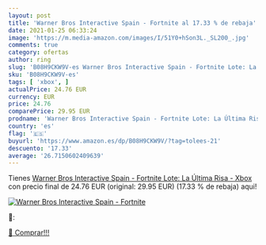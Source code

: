 ```yaml
---
layout: post
title: 'Warner Bros Interactive Spain - Fortnite al 17.33 % de rebaja'
date: 2021-01-25 06:33:24
image: 'https://m.media-amazon.com/images/I/51Y0+hSon3L._SL200_.jpg'
comments: true
category: ofertas
author: ring
slug: 'B08H9CKW9V-es Warner Bros Interactive Spain - Fortnite Lote: La Última...'
sku: 'B08H9CKW9V-es'
tags: [ 'xbox', ]
actualPrice: 24.76 EUR
currency: EUR
price: 24.76
comparePrice: 29.95 EUR
prodname: 'Warner Bros Interactive Spain - Fortnite Lote: La Última Risa - Xbox'
country: 'es'
flag: '🇪🇸'
buyurl: 'https://www.amazon.es/dp/B08H9CKW9V/?tag=tolees-21'
descuento: '17.33'
average: '26.7150602409639'
---
```


Tienes [Warner Bros Interactive Spain - Fortnite Lote: La Última Risa - Xbox](https://www.amazon.es/dp/B08H9CKW9V/?tag=tolees-21) con precio final de  24.76 EUR (original: 29.95 EUR) (17.33 %  de rebaja) aqui!

[![Warner Bros Interactive Spain - Fortnite](https://m.media-amazon.com/images/I/51Y0+hSon3L._SL200_.jpg)](https://www.amazon.es/dp/B08H9CKW9V/?tag=tolees-21)

🔎:


[🛒 Comprar!!!](https://www.amazon.es/dp/B08H9CKW9V/?tag=tolees-21)
